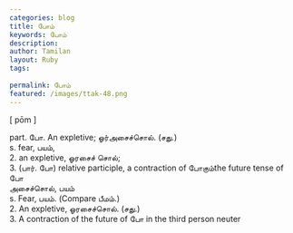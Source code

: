 ```yaml
---
categories: blog
title: போம்
keywords: போம்
description: 
author: Tamilan
layout: Ruby
tags: 
 
permalink: போம்
featured: /images/ttak-48.png
---
```

  
[ pōm ]  
  
part. போ. An expletive; ஓர்அசைச்சொல். (சது.)  
s. fear, பயம்,  
2. an expletive, ஓரசைச் சொல்;  
3. (பார். போ) relative participle, a contraction of போகும்the future tense of போ  
அசைச்சொல், பயம்  
s. Fear, பயம். (Compare பீமம்.)  
2. An expletive, ஓரசைச்சொல். (சது.)  
3. A contraction of the future of போ in the third person neuter